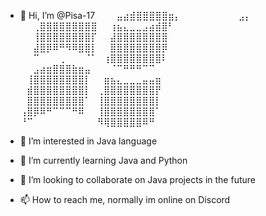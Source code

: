 - 👋 Hi, I’m @Pisa-17
⠀⠀⠀⣤⣴⣾⣿⣿⣿⣿⣿⣶⡄⠀⠀⠀⠀⠀⠀⠀⠀⠀⣠⡄
⠀⠀⢀⣿⣿⣿⣿⣿⣿⣿⣿⣿⠀⠀⢰⣦⣄⣀⣀⣠⣴⣾⣿⠃
⠀⠀⢸⣿⣿⣿⣿⣿⣿⣿⣿⡏⠀⠀⣼⣿⣿⣿⣿⣿⣿⣿⣿⠀
⠀⠀⣼⣿⡿⠿⠛⠻⠿⣿⣿⡇⠀⠀⣿⣿⣿⣿⣿⣿⣿⣿⡿⠀
⠀⠀⠉⠀⠀⠀⢀⠀⠀⠀⠈⠁⠀⢰⣿⣿⣿⣿⣿⣿⣿⣿⠇⠀
⠀⠀⣠⣴⣶⣿⣿⣿⣷⣶⣤⠀⠀⠀⠈⠉⠛⠛⠛⠉⠉⠀⠀⠀
⠀⢸⣿⣿⣿⣿⣿⣿⣿⣿⡇⠀⠀⣶⣦⣄⣀⣀⣀⣤⣤⣶⠀⠀
⠀⣾⣿⣿⣿⣿⣿⣿⣿⣿⡇⠀⢀⣿⣿⣿⣿⣿⣿⣿⣿⡟⠀⠀
⠀⣿⣿⣿⣿⣿⣿⣿⣿⣿⠁⠀⢸⣿⣿⣿⣿⣿⣿⣿⣿⡇⠀⠀
⢠⣿⡿⠿⠛⠉⠉⠉⠛⠿⠀⠀⢸⣿⣿⣿⣿⣿⣿⣿⣿⠁⠀⠀
⠘⠉⠀⠀⠀⠀⠀⠀⠀⠀⠀⠀⠻⢿⣿⣿⣿⣿⣿⠿⠛⠀⠀⠀

- 👀 I’m interested in Java language
- 🌱 I’m currently learning Java and Python 
- 💞️ I’m looking to collaborate on Java projects in the future 
- 📫 How to reach me, normally im online on Discord 

<!---
Pisa-17/Pisa-17 is a ✨ special ✨ repository because its `README.md` (this file) appears on your GitHub profile.
You can click the Preview link to take a look at your changes.
--->
